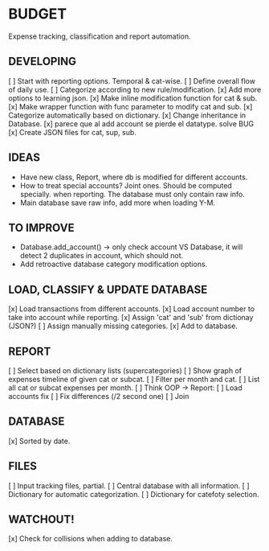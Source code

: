 # BUDGET
Expense tracking, classification and report automation.

## DEVELOPING
[ ] Start with reporting options. Temporal & cat-wise.
[ ] Define overall flow of daily use.
[ ] Categorize according to new rule/modification.
[x] Add more options to learning json.
[x] Make inline modification function for cat & sub.
[x] Make wrapper function with func parameter to modify cat and sub.
[x] Categorize automatically based on dictionary.
[x] Change inheritance in Database.
[x] parece que al add account se pierde el datatype. solve BUG
[x] Create JSON files for cat, sup, sub.

## IDEAS
* Have new class, Report, where db is modified for different accounts.
* How to treat special accounts? Joint ones. Should be computed specially.
  when reporting. The database must only contain raw info.
* Main database save raw info, add more when loading Y-M.

## TO IMPROVE
* Database.add_account() -> only check account VS Database, it will detect 2 
  duplicates in account, which should not.
* Add retroactive database category modification options.

## LOAD, CLASSIFY & UPDATE DATABASE
[x] Load transactions from different accounts.
[x] Load account number to take into account while reporting.
[x] Assign 'cat' and 'sub' from dictionay (JSON?)
[ ] Assign manually missing categories.
[x] Add to database.

## REPORT 
[ ] Select based on dictionary lists (supercategories)
[ ] Show graph of expenses timeline of given cat or subcat.
[ ] Filter per month and cat.
[ ] List all cat or subcat expenses per month.
[ ] Think OOP -> Report: 
 [ ] Load accounts fix
 [ ] Fix differences (/2 second one)
 [ ] Join
 
## DATABASE
[x] Sorted by date.

## FILES
[ ] Input tracking files, partial.
[ ] Central database with all information.
[ ] Dictionary for automatic categorization.
[ ] Dictionary for catefoty selection.

## WATCHOUT!
[x] Check for collisions when adding to database.
